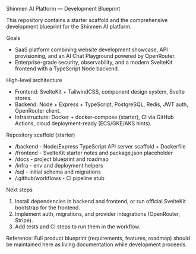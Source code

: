 Shinmen AI Platform — Development Blueprint

This repository contains a starter scaffold and the comprehensive development blueprint for the Shinmen AI platform.

Goals
- SaaS platform combining website development showcase, API provisioning, and an AI Chat Playground powered by OpenRouter.
- Enterprise-grade security, observability, and a modern SvelteKit frontend with a TypeScript Node backend.

High-level architecture
- Frontend: SvelteKit + TailwindCSS, component design system, Svelte stores.
- Backend: Node + Express + TypeScript, PostgreSQL, Redis, JWT auth, OpenRouter client.
- Infrastructure: Docker + docker-compose (starter), CI via GitHub Actions, cloud deployment-ready (ECS/GKE/AKS hints).

Repository scaffold (starter)
- /backend - Node/Express TypeScript API server scaffold + Dockerfile
- /frontend - SvelteKit starter notes and package.json placeholder
- /docs - project blueprint and roadmap
- /infra - env and deployment helpers
- /sql - initial schema and migrations
- /.github/workflows - CI pipeline stub

Next steps
1. Install dependencies in backend and frontend, or run official SvelteKit bootstrap for the frontend.
2. Implement auth, migrations, and provider integrations (OpenRouter, Stripe).
3. Add tests and CI steps to run them in the workflow.

Reference: Full product blueprint (requirements, features, roadmap) should be maintained here as living documentation while development proceeds.
